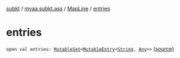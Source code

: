 [subkt](../../index.md) / [myaa.subkt.ass](../index.md) / [MapLine](index.md) / [entries](./entries.md)

# entries

`open val entries: `[`MutableSet`](https://kotlinlang.org/api/latest/jvm/stdlib/kotlin.collections/-mutable-set/index.html)`<`[`MutableEntry`](https://kotlinlang.org/api/latest/jvm/stdlib/kotlin.collections/-mutable-map/-mutable-entry/index.html)`<`[`String`](https://kotlinlang.org/api/latest/jvm/stdlib/kotlin/-string/index.html)`, `[`Any`](https://kotlinlang.org/api/latest/jvm/stdlib/kotlin/-any/index.html)`>>` [(source)](https://github.com/Myaamori/SubKt/blob/0.1.13/src/main/kotlin/myaa/subkt/ass/parser.kt#L348)